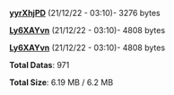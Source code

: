 [**yyrXhjPD**](/data/yyrXhjPD.txt) (21/12/22 - 03:10)- 3276 bytes

[**Ly6XAYvn**](/data/Ly6XAYvn.txt) (21/12/22 - 03:10)- 4808 bytes

[**Ly6XAYvn**](/data/Ly6XAYvn.txt) (21/12/22 - 03:10)- 4808 bytes

**Total Datas**: 971

**Total Size**: 6.19 MB / 6.2 MB